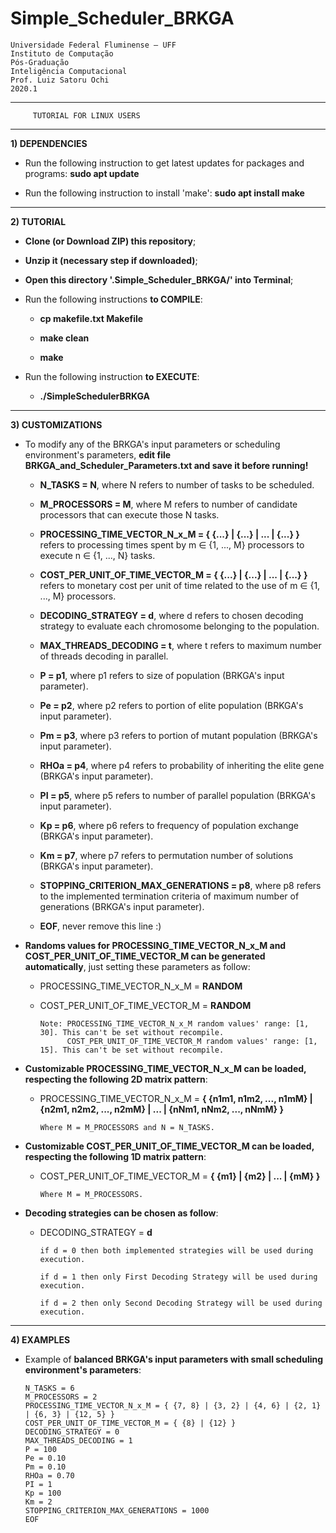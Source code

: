 # Simple_Scheduler_BRKGA

    Universidade Federal Fluminense — UFF
    Instituto de Computação
    Pós-Graduação
    Inteligência Computacional
    Prof. Luiz Satoru Ochi
    2020.1

-----------------------------------------------
         TUTORIAL FOR LINUX USERS
-----------------------------------------------

**1) DEPENDENCIES**

   - Run the following instruction to get latest updates for packages and programs: **sudo apt update**


   - Run the following instruction to install 'make': **sudo apt install make**
-----------------------------------------------
**2) TUTORIAL**

  - **Clone (or Download ZIP) this repository**;


  - **Unzip it (necessary step if downloaded)**;


  - **Open this directory '.Simple_Scheduler_BRKGA/' into Terminal**;


  - Run the following instructions **to COMPILE**:


      - **cp makefile.txt Makefile**


      - **make clean**
 
 
      - **make**


  - Run the following instruction **to EXECUTE**:


      - **./SimpleSchedulerBRKGA**


-----------------------------------------------
**3) CUSTOMIZATIONS**

- To modify any of the BRKGA's input parameters or scheduling environment's parameters, **edit file BRKGA_and_Scheduler_Parameters.txt and save it before running!**

   - **N_TASKS = N**, where N refers to number of tasks to be scheduled.

   - **M_PROCESSORS = M**, where M refers to number of candidate processors that can execute those N tasks.

   - **PROCESSING_TIME_VECTOR_N_x_M = { {...} | {...} | ... | {...} }** refers to processing times spent by m ∈ {1, ..., M} processors to execute n ∈ {1, ..., N} tasks.

   - **COST_PER_UNIT_OF_TIME_VECTOR_M = { {...} | {...} | ... | {...} }** refers to monetary cost per unit of time related to the use of m ∈ {1, ..., M} processors.

   - **DECODING_STRATEGY = d**, where d refers to chosen decoding strategy to evaluate each chromosome belonging to the population.

   - **MAX_THREADS_DECODING = t**, where t refers to maximum number of threads decoding in parallel.

   - **P = p1**, where p1 refers to size of population (BRKGA's input parameter).

   - **Pe = p2**, where p2 refers to portion of elite population (BRKGA's input parameter).

   - **Pm = p3**, where p3 refers to portion of mutant population (BRKGA's input parameter).

   - **RHOa = p4**, where p4 refers to probability of inheriting the elite gene (BRKGA's input parameter).

   - **PI = p5**, where p5 refers to number of parallel population (BRKGA's input parameter).

   - **Kp = p6**, where p6 refers to frequency of population exchange (BRKGA's input parameter).

   - **Km = p7**, where p7 refers to permutation number of solutions (BRKGA's input parameter).

   - **STOPPING_CRITERION_MAX_GENERATIONS = p8**, where p8 refers to the implemented termination criteria of maximum number of generations (BRKGA's input parameter).

   - **EOF**, never remove this line :)

- **Randoms values for PROCESSING_TIME_VECTOR_N_x_M and COST_PER_UNIT_OF_TIME_VECTOR_M can be generated automatically**, just setting these parameters as follow:

   - PROCESSING_TIME_VECTOR_N_x_M = **RANDOM**
   - COST_PER_UNIT_OF_TIME_VECTOR_M = **RANDOM**

         Note: PROCESSING_TIME_VECTOR_N_x_M random values' range: [1, 30]. This can't be set without recompile.
               COST_PER_UNIT_OF_TIME_VECTOR_M random values' range: [1, 15]. This can't be set without recompile.

- **Customizable PROCESSING_TIME_VECTOR_N_x_M can be loaded, respecting the following 2D matrix pattern**:

   - PROCESSING_TIME_VECTOR_N_x_M = **{ {n1m1, n1m2, ..., n1mM} | {n2m1, n2m2, ..., n2mM} | ... | {nNm1, nNm2, ..., nNmM} }**

         Where M = M_PROCESSORS and N = N_TASKS.

- **Customizable COST_PER_UNIT_OF_TIME_VECTOR_M can be loaded, respecting the following 1D matrix pattern**:

   - COST_PER_UNIT_OF_TIME_VECTOR_M = **{ {m1} | {m2} | ... | {mM} }**

         Where M = M_PROCESSORS.

- **Decoding strategies can be chosen as follow**:

   - DECODING_STRATEGY = **d**

         if d = 0 then both implemented strategies will be used during execution.

         if d = 1 then only First Decoding Strategy will be used during execution.

         if d = 2 then only Second Decoding Strategy will be used during execution.

-----------------------------------------------
**4) EXAMPLES**

- Example of **balanced BRKGA's input parameters with small scheduling environment's parameters**:

      N_TASKS = 6
      M_PROCESSORS = 2
      PROCESSING_TIME_VECTOR_N_x_M = { {7, 8} | {3, 2} | {4, 6} | {2, 1} | {6, 3} | {12, 5} }
      COST_PER_UNIT_OF_TIME_VECTOR_M = { {8} | {12} }
      DECODING_STRATEGY = 0
      MAX_THREADS_DECODING = 1
      P = 100
      Pe = 0.10
      Pm = 0.10
      RHOa = 0.70
      PI = 1
      Kp = 100
      Km = 2
      STOPPING_CRITERION_MAX_GENERATIONS = 1000
      EOF
